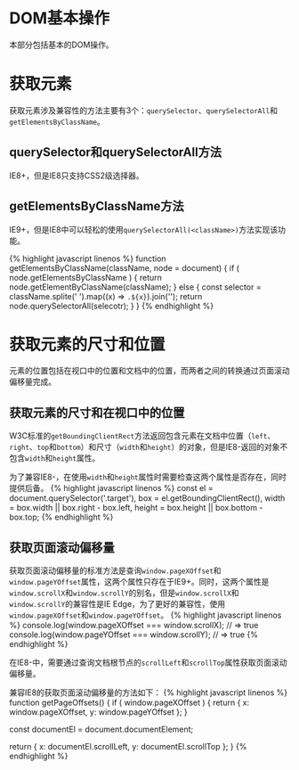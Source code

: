 # DOM基本操作
本部分包括基本的DOM操作。

# 获取元素
获取元素涉及兼容性的方法主要有3个：`querySelector`、`querySelectorAll`和`getElementsByClassName`。

## querySelector和querySelectorAll方法
IE8+，但是IE8只支持CSS2级选择器。

## getElementsByClassName方法
IE9+，但是IE8中可以轻松的使用`querySelectorAll(<className>)`方法实现该功能。

{% highlight javascript linenos %}
function getElementsByClassName(className, node = document) {
  if ( node.getElementsByClassName ) {
    return node.getElementByClassName(className);
  } else {
    const selector = className.splite(' ').map((x) => `.${x}`).join('');
    return node.querySelectorAll(selecotr);
  }
}
{% endhighlight %}

# 获取元素的尺寸和位置
元素的位置包括在视口中的位置和文档中的位置，而两者之间的转换通过页面滚动偏移量完成。

## 获取元素的尺寸和在视口中的位置
W3C标准的`getBoundingClientRect`方法返回包含元素在文档中位置（`left`、`right`、`top`和`bottom`）和尺寸（`width`和`height`）的对象，但是IE8-返回的对象不包含`width`和`height`属性。

为了兼容IE8-，在使用`width`和`height`属性时需要检查这两个属性是否存在，同时提供后备。
{% highlight javascript linenos %}
const el = document.querySelector('.target'),
      box = el.getBoundingClientRect(),
      width = box.width || box.right - box.left,
      height = box.height  || box.bottom - box.top;
{% endhighlight %}

## 获取页面滚动偏移量
获取页面滚动偏移量的标准方法是查询`window.pageXOffset`和`window.pageYOffset`属性，这两个属性只存在于IE9+。同时，这两个属性是`window.scrollX`和`window.scrollY`的别名，但是`window.scrollX`和`window.scrollY`的兼容性是IE Edge，为了更好的兼容性，使用`window.pageXOffset`和`window.pageYOffset`。
{% highlight javascript linenos %}
console.log(window.pageXOffset === window.scrollX);    // => true
console.log(window.pageYOffset === window.scrollY);    // => true
{% endhighlight %}

在IE8-中，需要通过查询文档根节点的`scrollLeft`和`scrollTop`属性获取页面滚动偏移量。

兼容IE8的获取页面滚动偏移量的方法如下：
{% highlight javascript linenos %}
function getPageOffsets() {
  if ( window.pageXOffset ) {
    return {
      x: window.pageXOffset,
      y: window.pageYOffset
    };
  }

  const documentEl = document.documentElement;

  return {
    x: documentEl.scrollLeft,
    y: documentEl.scrollTop
  };
}
{% endhighlight %}

